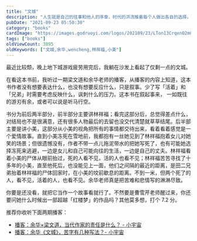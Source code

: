 ```yaml
---
title: "文城"
description: "人生就是自己的往事和他人的序章，时代的洪流推着每个人做出各自的选择。这是一个荒蛮的年代，结束的尚未结束，开始的尚未开始。"
pubDate: "2021-09-23 05:50:30"
category: "books"
cardImage: "https://images.godruoyi.com/logos/202109/23/LTon13CrqxnO2m0WD3Npe6CAc8kwbBr1gUPfqaMz.jpeg"
tags: ["books"]
oldViewCount: 3895
oldKeywords: ["文城,余华,wencheng,林祥福,小美"]
---
```


最近比较颓，晚上地下城游戏疲劳用完后，我躺在沙发上看起了仅剩一点的文城。

在看这本书前，我听过一期梁文道和余华老师的播客，从播客的内容上知道，这本书作者没有想要表达什么，也没有想要反应什么，只是叙事。少了写「活着」和「兄弟」时需要考虑反映什么，讽刺什么的压力。这本书在叙起事来， 一如既往的游刃有余，或者可以说是听马行空。

书分为前后两半部分，前半部分主要讲林祥福；看完这部分后，总觉得差点什么，对结局也不是很满意，还有很多人物最后的去留也没交代清楚就草草结尾。后半部主要是讲小美，这部分从小美的视角把所有的事情都交待出来，看着看着感觉是一个爱情故事。直到小美冻死在雪地前，我都抱有一丝她见到了林祥福抱着女儿对她笑的场景；但很遗憾没有，作者不带一点儿拖泥带水的把她写死了，也有可能她选择冻死来逃避，一边是女儿和自己可能向往的生活，一边是自己的丈夫。林祥福看着小美的尸体从眼前抬过，死的人看不见，活的人也看不见；林祥福苦苦寻找了十多年的小美，直至他死后，也没能见上一面，他们之间隔的最近的距离，是田二兄弟抬着林祥福的尸体回家时，在小美的坟前歇息的距离。不到一米，但两个死了的人，看不见，活着的人，也看不见。余华老师真是把苦难和悲情写的淋淋尽致。

你要是还没看，就把它当作一个故事看就行了。不然要是曹雪芹老师醒过来，你还要问她什么时候出一部超越「红楼梦」的作品吗？其他莫多想，打个 7.2 分。

推荐你收听下面两期播客：

* [播客：余华×梁文道，当代作家的责任是什么？ - 小宇宙](https://www.xiaoyuzhoufm.com/episode/60dc5cdce13dd0c6808ab6e6)
* [播客：余华《文城》，苦字有几种写法？- 小宇宙](https://www.xiaoyuzhoufm.com/episode/6059250654fee091656154f2?s=eyJ1IjoiNWU4ODE2NWJlMDM2YzQzMTc5NTIyN2Y5In0%3D%0A)
